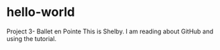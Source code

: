 # hello-world
Project 3- Ballet en Pointe
This is Shelby. I am reading about GitHub and using the tutorial. 
